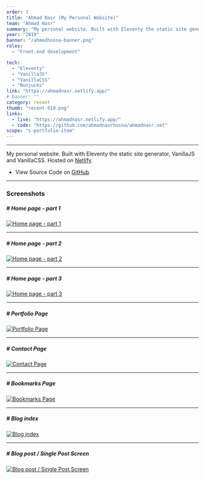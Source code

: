 ```yaml
---
order: 3
title: "Ahmad Nasr (My Personal Website)"
team: "Ahmad Nasr"
summary: "My personal website. Built with Eleventy the static site generator, VanillaJS and VanillaCSS. Hosted on Netlify."
year: "2019"
banner: "/ahmedhosna-banner.png"
roles:
  - "Front-end development"

tech:
  - "Eleventy"
  - "VanillaJS"
  - "VanillaCSS"
  - "Nunjucks"
link: "https://ahmadnasr.netlify.app/"
# banner: ""
category: recent
thumb: "recent-010.png"
links:
  - live: "https://ahmadnasr.netlify.app/"
  - code: "https://github.com/ahmadnasrhosna/ahmadnasr.net"
scope: "s-portfolio-item"
---
```

<hr class="u-line-divider"/>

My personal website. Built with Eleventy the static site generator, VanillaJS and VanillaCSS. Hosted on [Netlify](https://writescape.netlify.app).

- View Source Code on [GitHub](https://github.com/ahmadnasrhosna/ahmadnasr.net).

<hr class="u-line-divider"/>

### Screenshots

##### # Home page - part 1
[![Home page - part 1](/assets/images/portfolio/ahmedhosna-screenshots/ahmedhosna-home-1.png)](/assets/images/portfolio/ahmedhosna-screenshots/ahmedhosna-home-1.png)

<hr class="u-line-divider"/>

##### # Home page - part 2
[![Home page - part 2](/assets/images/portfolio/ahmedhosna-screenshots/ahmedhosna-home-2.png)](/assets/images/portfolio/ahmedhosna-screenshots/ahmedhosna-home-2.png)

<hr class="u-line-divider"/>

##### # Home page - part 3
[![Home page - part 3](/assets/images/portfolio/ahmedhosna-screenshots/ahmedhosna-home-3.png)](/assets/images/portfolio/ahmedhosna-screenshots/ahmedhosna-home-3.png)

<hr class="u-line-divider"/>

##### # Portfolio Page
[![Portfolio Page](/assets/images/portfolio/ahmedhosna-screenshots/ahmedhosna-portfolio.png)](/assets/images/portfolio/ahmedhosna-screenshots/ahmedhosna-portfolio.png)

<hr class="u-line-divider"/>

##### # Contact Page
[![Contact Page](/assets/images/portfolio/ahmedhosna-screenshots/ahmedhosna-contact.png)](/assets/images/portfolio/ahmedhosna-screenshots/ahmedhosna-contact.png)

<hr class="u-line-divider"/>

##### # Bookmarks Page
[![Bookmarks Page](/assets/images/portfolio/ahmedhosna-screenshots/ahmedhosna-bookmarks.png)](/assets/images/portfolio/ahmedhosna-screenshots/ahmedhosna-bookmarks.png)

<hr class="u-line-divider"/>

##### # Blog index
[![Blog index](/assets/images/portfolio/ahmedhosna-screenshots/ahmedhosna-articles.png)](/assets/images/portfolio/ahmedhosna-screenshots/ahmedhosna-articles.png)

<hr class="u-line-divider"/>


##### # Blog post / Single Post Screen
[![Blog post / Single Post Screen](/assets/images/portfolio/ahmedhosna-screenshots/ahmedhosna-blogpost.png)](/assets/images/portfolio/ahmedhosna-screenshots/ahmedhosna-blogpost.png)
